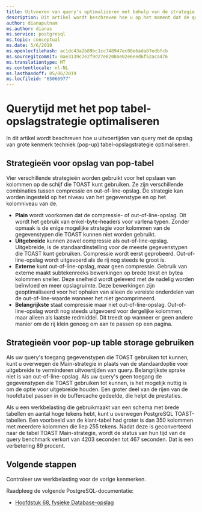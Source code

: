 ```yaml
---
title: Uitvoeren van query's optimaliseren met behulp van de strategie TOAST table storage in Azure Database voor PostgreSQL - Server één
description: Dit artikel wordt beschreven hoe u op het moment dat de query met het pop tabel opslagstrategie op een Azure Database voor PostgreSQL - Server één optimaliseren.
author: dianaputnam
ms.author: dianas
ms.service: postgresql
ms.topic: conceptual
ms.date: 5/6/2019
ms.openlocfilehash: ac1dc43a2b89bc1cc748947ec08e6ada87edbfcb
ms.sourcegitcommit: 0ae3139c7e2f9d27e8200ae02e6eed6f52aca476
ms.translationtype: MT
ms.contentlocale: nl-NL
ms.lasthandoff: 05/06/2019
ms.locfileid: "65066977"
---
```

# <a name="optimize-query-time-with-the-toast-table-storage-strategy"></a>Querytijd met het pop tabel-opslagstrategie optimaliseren 
In dit artikel wordt beschreven hoe u uitvoertijden van query met de opslag van grote kenmerk techniek (pop-up) tabel-opslagstrategie optimaliseren.

## <a name="toast-table-storage-strategies"></a>Strategieën voor opslag van pop-tabel
Vier verschillende strategieën worden gebruikt voor het opslaan van kolommen op de schijf die TOAST kunt gebruiken. Ze zijn verschillende combinaties tussen compressie en out-of-line-opslag. De strategie kan worden ingesteld op het niveau van het gegevenstype en op het kolomniveau van de.
- **Plain** wordt voorkomen dat de compressie- of out-of-line-opslag. Dit wordt het gebruik van enkel-byte-headers voor varlena typen. Zonder opmaak is de enige mogelijke strategie voor kolommen van de gegevenstypen die TOAST kunnen niet worden gebruikt.
- **Uitgebreide** kunnen zowel compressie als out-of-line-opslag. Uitgebreide, is de standaardinstelling voor de meeste gegevenstypen die TOAST kunt gebruiken. Compressie wordt eerst geprobeerd. Out-of-line-opslag wordt uitgevoerd als de rij nog steeds te groot is.
- **Externe** kunt out-of-line-opslag, maar geen compressie. Gebruik van externe maakt subtekenreeks bewerkingen op brede tekst en bytea kolommen sneller. Deze snelheid wordt geleverd met de nadelig worden beïnvloed en meer opslagruimte. Deze bewerkingen zijn geoptimaliseerd voor het ophalen van alleen de vereiste onderdelen van de out-of-line-waarde wanneer het niet gecomprimeerd.
- **Belangrijkste** staat compressie maar niet out-of-line-opslag. Out-of-line-opslag wordt nog steeds uitgevoerd voor dergelijke kolommen, maar alleen als laatste redmiddel. Dit treedt op wanneer er geen andere manier om de rij klein genoeg om aan te passen op een pagina.

## <a name="use-toast-table-storage-strategies"></a>Strategieën voor pop-up table storage gebruiken
Als uw query's toegang gegevenstypen die TOAST gebruiken tot kunnen, kunt u overwegen de Main-strategie in plaats van de standaardoptie voor uitgebreide te verminderen uitvoertijden van query. Belangrijkste sprake niet is van out-of-line-opslag. Als uw query's geen toegang de gegevenstypen die TOAST gebruiken tot kunnen, is het mogelijk nuttig is om de optie voor uitgebreide houden. Een groter deel van de rijen van de hoofdtabel passen in de buffercache gedeelde, die helpt de prestaties.

Als u een werkbelasting die gebruikmaakt van een schema met brede tabellen en aantal hoge tekens hebt, kunt u overwegen PostgreSQL TOAST-tabellen. Een voorbeeld van de klant-tabel had groter is dan 350 kolommen met meerdere kolommen die liep 255 tekens. Nadat deze is geconverteerd naar de tabel TOAST Main-strategie, wordt de status van hun tijd van de query benchmark verkort van 4203 seconden tot 467 seconden. Dat is een verbetering 89 procent.

## <a name="next-steps"></a>Volgende stappen
Controleer uw werkbelasting voor de vorige kenmerken. 

Raadpleeg de volgende PostgreSQL-documentatie: 
- [Hoofdstuk 68, fysieke Database-opslag](https://www.postgresql.org/docs/current/storage-toast.html) 